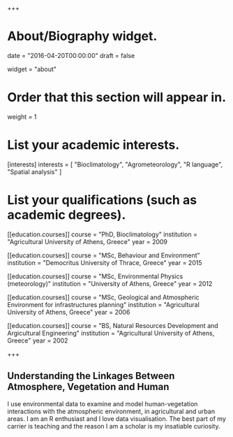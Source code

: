 +++
# About/Biography widget.

date = "2016-04-20T00:00:00"
draft = false

widget = "about"

# Order that this section will appear in.
weight = 1

# List your academic interests.
[interests]
  interests = [
    "Bioclimatology",
    "Agrometeorology",
    "R language",
    "Spatial analysis"
  ]

# List your qualifications (such as academic degrees).
[[education.courses]]
  course = "PhD, Bioclimatology"
  institution = "Agricultural University of Athens, Greece"
  year = 2009
  
[[education.courses]]
  course = "MSc, Behaviour and Environment"
  institution = "Democritus University of Thrace, Greece"
  year = 2015
  
[[education.courses]]
  course = "MSc, Environmental Physics (meteorology)"
  institution = "University of Athens, Greece"
  year = 2012

[[education.courses]]
  course = "MSc, Geological and Atmospheric Environment for infrastructures planning"
  institution = "Agricultural University of Athens, Greece"
  year = 2006

[[education.courses]]
  course = "BS, Natural Resources Development and Argicultural Engineering"
  institution = "Agricultural University of Athens, Greece"
  year = 2002
 
+++

## Understanding the Linkages Between Atmosphere, Vegetation and Human 

I use environmental data to examine and model human-vegetation interactions with the atmospheric environment, in agricultural and urban areas. I am an R enthusiast and I love data visualisation. The best part of my carrier is teaching and the reason I am a scholar is my insatiable curiosity.
